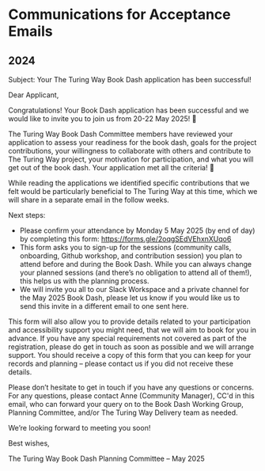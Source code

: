 # Communications for Acceptance Emails

## 2024

Subject: Your The Turing Way Book Dash application has been successful!

Dear Applicant,
 
Congratulations! Your Book Dash application has been successful and we would like to invite you to join us from 20-22 May 2025! 👏
 
The Turing Way Book Dash Committee members have reviewed your application to assess your readiness for the book dash, goals for the project contributions, your willingness to collaborate with others and contribute to The Turing Way project, your motivation for participation, and what you will get out of the book dash. Your application met all the criteria! 🎊
 
While reading the applications we identified specific contributions that we felt would be particularly beneficial to The Turing Way at this time, which we will share in a separate email in the follow weeks.
 
Next steps:
- Please confirm your attendance by Monday 5 May 2025 (by end of day) by completing this form: https://forms.gle/2oqgSEdVEhxnXUqo6
- This form asks you to sign-up for the sessions (community calls, onboarding, Github workshop, and contribution session) you plan to attend before and during the Book Dash. While you can always change your planned sessions (and there’s no obligation to attend all of them!), this helps us with the planning process.
- We will invite you all to our Slack Workspace and a private channel for the May 2025 Book Dash, please let us know if you would like us to send this invite in a different email to one sent here.
 
This form will also allow you to provide details related to your participation and accessibility support you might need, that we will aim to book for you in advance. If you have any special requirements not covered as part of the registration, please do get in touch as soon as possible and we will arrange support. You should receive a copy of this form that you can keep for your records and planning – please contact us if you did not receive these details.
 
Please don’t hesitate to get in touch if you have any questions or concerns. For any questions, please contact Anne (Community Manager), CC'd in this email, who can forward your query on to the Book Dash Working Group, Planning Committee, and/or The Turing Way Delivery team as needed.
 
We’re looking forward to meeting you soon!
 
Best wishes,
 
The Turing Way Book Dash Planning Committee – May 2025

